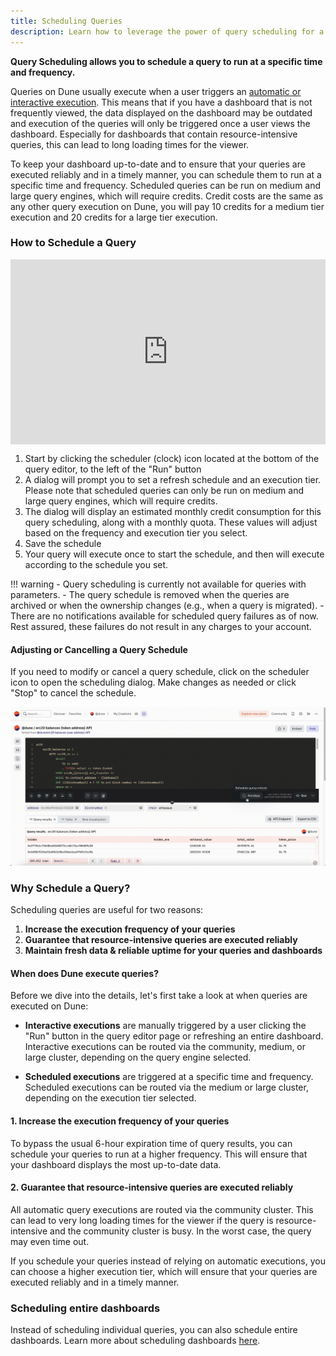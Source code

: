```yaml
---
title: Scheduling Queries
description: Learn how to leverage the power of query scheduling for a more reliable and up-to-date dashboard display!
---
```


**Query Scheduling allows you to schedule a query to run at a specific time and frequency.**

Queries on Dune usually execute when a user triggers an [automatic or interactive execution](query-scheduler.md#when-does-dune-execute-queries). This means that if you have a dashboard that is not frequently viewed, the data displayed on the dashboard may be outdated and execution of the queries will only be triggered once a user views the dashboard. Especially for dashboards that contain resource-intensive queries, this can lead to long loading times for the viewer.

To keep your dashboard up-to-date and to ensure that your queries are executed reliably and in a timely manner, you can schedule them to run at a specific time and frequency. Scheduled queries can be run on medium and large query engines, which will require credits. Credit costs are the same as any other query execution on Dune, you will pay 10 credits for a medium tier execution and 20 credits for a large tier execution.

### How to Schedule a Query

<div style="position: relative; padding-bottom: calc(50.67708333333333% + 41px); height: 0; width: 100%"><iframe src="https://demo.arcade.software/HDqYf2VdwfwMdHFzKh6u?embed" frameborder="0" loading="lazy" webkitallowfullscreen mozallowfullscreen allowfullscreen style="position: absolute; top: 0; left: 0; width: 100%; height: 100%;color-scheme: light;" title="Query Scheduler V2"></iframe></div>


1. Start by clicking the scheduler (clock) icon located at the bottom of the query editor, to the left of the "Run" button
2. A dialog will prompt you to set a refresh schedule and an execution tier. Please note that scheduled queries can only be run on medium and large query engines, which will require credits.
3. The dialog will display an estimated monthly credit consumption for this query scheduling, along with a monthly quota. These values will adjust based on the frequency and execution tier you select.
4. Save the schedule
5. Your query will execute once to start the schedule, and then will execute according to the schedule you set.

!!! warning
    - Query scheduling is currently not available for queries with parameters.
    - The query schedule is removed when the queries are archived or when the ownership changes (e.g., when a query is migrated).
    - There are no notifications available for scheduled query failures as of now. Rest assured, these failures do not result in any charges to your account.
#### Adjusting or Cancelling a Query Schedule

If you need to modify or cancel a query schedule, click on the scheduler icon to open the scheduling dialog. Make changes as needed or click "Stop" to cancel the schedule.

![](images/query-scheduler/schedule_query_cancel.gif)

### Why Schedule a Query? 

Scheduling queries are useful for two reasons:

1. **Increase the execution frequency of your queries**
2. **Guarantee that resource-intensive queries are executed reliably**
3. **Maintain fresh data & reliable uptime for your queries and dashboards**


#### When does Dune execute queries? 
Before we dive into the details, let's first take a look at when queries are executed on Dune:

- **Interactive executions** are manually triggered by a user clicking the "Run" button in the query editor page or refreshing an entire dashboard. Interactive executions can be routed via the community, medium, or large cluster, depending on the query engine selected.  

- **Scheduled executions** are triggered at a specific time and frequency. Scheduled executions can be routed via the medium or large cluster, depending on the execution tier selected.

#### 1. Increase the execution frequency of your queries

To bypass the usual 6-hour expiration time of query results, you can schedule your queries to run at a higher frequency. This will ensure that your dashboard displays the most up-to-date data. 

#### 2. Guarantee that resource-intensive queries are executed reliably

All automatic query executions are routed via the community cluster. This can lead to very long loading times for the viewer if the query is resource-intensive and the community cluster is busy. In the worst case, the query may even time out.

If you schedule your queries instead of relying on automatic executions, you can choose a higher execution tier, which will ensure that your queries are executed reliably and in a timely manner.

### Scheduling entire dashboards

Instead of scheduling individual queries, you can also schedule entire dashboards. Learn more about scheduling dashboards [here](../app/dashboards.md#keeping-your-dashboard-up-to-date).
